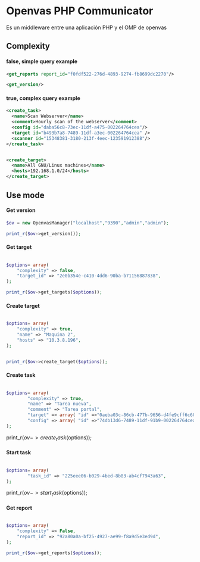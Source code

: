 # Openvas PHP Communicator

Es un middleware entre una aplicación PHP y el OMP de openvas

## Complexity

#### false, simple query example
```xml
<get_reports report_id="f0fdf522-276d-4893-9274-fb8699dc2270"/>

<get_version/>
```
#### true, complex query example
```xml
<create_task>
  <name>Scan Webserver</name>
  <comment>Hourly scan of the webserver</comment>
  <config id="daba56c8-73ec-11df-a475-002264764cea"/>
  <target id="b493b7a8-7489-11df-a3ec-002264764cea" />
  <scanner id="15348381-3180-213f-4eec-123591912388"/>
</create_task>


<create_target>
  <name>All GNU/Linux machines</name>
  <hosts>192.168.1.0/24</hosts>
</create_target>
```
## Use mode

#### Get version
```php
$ov = new OpenvasManager("localhost","9390","admin","admin");

print_r($ov->get_version());

```
#### Get target
```php

$options= array(
	"complexity" => false,
	"target_id" => "2e0b354e-c410-4dd6-90ba-b71156887838",
);

print_r($ov->get_targets($options));
```
#### Create target
```php

$options= array(
	"complexity" => true,
	"name" => "Maquina 2",
	"hosts" => "10.3.8.196",
);


print_r($ov->create_target($options));
```
#### Create task
```php

$options= array(
		"complexity" => true,
		"name" => "Tarea nueva",
		"comment" => "Tarea portal",
		"target" => array( "id" =>"0aeba03c-86cb-477b-9656-d4fe9cff6c60"),
		"config" => array( "id" =>"74db13d6-7489-11df-91b9-002264764cea"),
);
```
print_r($ov->create_task($options));

#### Start task
```php

$options= array(
		"task_id" => "225eee06-b029-4bed-8b83-ab4cf7943a63",
);
```
print_r($ov->start_task($options));

#### Get report
```php

$options= array(
	"complexity" => False,
	"report_id" => "92a80a0a-bf25-4927-ae99-f8a9d5e3ed9d",
);

print_r($ov->get_reports($options));
```
